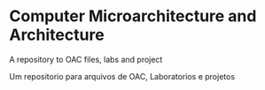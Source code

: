 # Computer Microarchitecture and Architecture

A repository to OAC files, labs and project

Um repositorio para arquivos de OAC, Laboratorios e projetos
